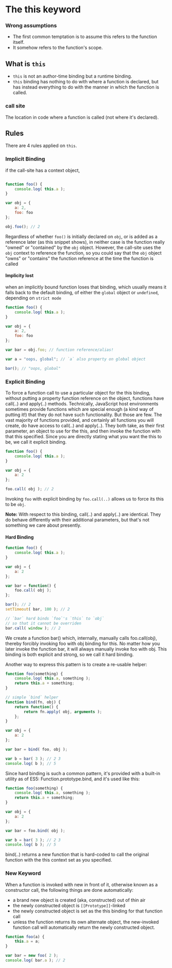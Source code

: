 # The this keyword

### Wrong assumptions
- The first common temptation is to assume this refers to the function itself.
- It somehow refers to the function's scope.

## What is `this`
- `this` is not an author-time binding but a runtime binding.
- `this` binding has nothing to do with where a function is declared, but has instead everything to do with the manner in which the function is called.

### call site
The location in code where a function is called (not where it's declared).

## Rules 
There are 4 rules applied on `this`.

### Implicit Binding
if the call-site has a context object,

```js

function foo() {
	console.log( this.a );
}

var obj = {
	a: 2,
	foo: foo
};

obj.foo(); // 2

```
Regardless of whether `foo()` is initially declared on `obj`, or is added as a reference later (as this snippet shows), in neither case is the function really "owned" or "contained" by the `obj` object. However, the call-site uses the `obj` context to reference the function, so you could say that the `obj` object "owns" or "contains" the function reference at the time the function is called

#### Implicity lost

when an implicitly bound function loses that binding, which usually means it falls back to the default binding, of either the `global` object or `undefined`, depending on `strict mode`

```js
function foo() {
	console.log( this.a );
}

var obj = {
	a: 2,
	foo: foo
};

var bar = obj.foo; // function reference/alias!

var a = "oops, global"; // `a` also property on global object

bar(); // "oops, global"

```

### Explicit Binding
To force a function call to use a particular object for the this binding, without putting a property function reference on the object, functions have call(..) and apply(..) methods. Technically, JavaScript host environments sometimes provide functions which are special enough (a kind way of putting it!) that they do not have such functionality. But those are few. The vast majority of functions provided, and certainly all functions you will create, do have access to call(..) and apply(..). They both take, as their first parameter, an object to use for the this, and then invoke the function with that this specified. Since you are directly stating what you want the this to be, we call it explicit binding.

```js 
function foo() {
	console.log( this.a );
}

var obj = {
	a: 2
};

foo.call( obj ); // 2
```
Invoking `foo` with explicit binding by `foo.call(..)` allows us to force its this to be `obj`.

**Note:** With respect to this binding, call(..) and apply(..) are identical. They do behave differently with their additional parameters, but that's not something we care about presently.

#### Hard Binding

```js
function foo() {
	console.log( this.a );
}

var obj = {
	a: 2
};

var bar = function() {
	foo.call( obj );
};

bar(); // 2
setTimeout( bar, 100 ); // 2

// `bar` hard binds `foo`'s `this` to `obj`
// so that it cannot be overriden
bar.call( window ); // 2
```

We create a function bar() which, internally, manually calls foo.call(obj), thereby forcibly invoking foo with obj binding for this. No matter how you later invoke the function bar, it will always manually invoke foo with obj. This binding is both explicit and strong, so we call it hard binding.

Another way to express this pattern is to create a re-usable helper:

```js
function foo(something) {
	console.log( this.a, something );
	return this.a + something;
}

// simple `bind` helper
function bind(fn, obj) {
	return function() {
		return fn.apply( obj, arguments );
	};
}

var obj = {
	a: 2
};

var bar = bind( foo, obj );

var b = bar( 3 ); // 2 3
console.log( b ); // 5
```

Since hard binding is such a common pattern, it's provided with a built-in utility as of ES5: Function.prototype.bind, and it's used like this:

```js
function foo(something) {
	console.log( this.a, something );
	return this.a + something;
}

var obj = {
	a: 2
};

var bar = foo.bind( obj );

var b = bar( 3 ); // 2 3
console.log( b ); // 5
```

bind(..) returns a new function that is hard-coded to call the original function with the this context set as you specified.

### New Keyword

When a function is invoked with new in front of it, otherwise known as a constructor call, the following things are done automatically:

- a brand new object is created (aka, constructed) out of thin air
- the newly constructed object is `[[Prototype]]`-linked
- the newly constructed object is set as the this binding for that function call
- unless the function returns its own alternate object, the new-invoked function call will automatically return the newly constructed object.

```js
function foo(a) {
	this.a = a;
}

var bar = new foo( 2 );
console.log( bar.a ); // 2
```